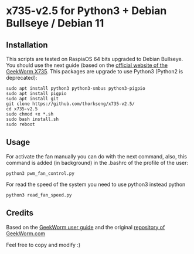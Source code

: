 # x735-v2.5 for Python3 + Debian Bullseye / Debian 11

## Installation
This scripts are tested on RaspiaOS 64 bits upgraded to Debian Bullseye.
You should use the next guide (based on the [official website of the GeekWorm X735](https://wiki.geekworm.com/X735_V2.5_Software).
This packages are upgrade to use Python3 (Python2 is deprecated):

    sudo apt install python3 python3-smbus python3-pigpio
    sudo apt install pigpio
    sudo apt install git
    git clone https://github.com/thorkseng/x735-v2.5/
    cd x735-v2.5
    sudo chmod +x *.sh
    sudo bash install.sh
    sudo reboot

## Usage
For activate the fan manually you can do with the next command, also, this command is added (in background) in the .bashrc of the profile of the user:

    python3 pwm_fan_control.py

For read the speed of the system you need to use python3 instead python

    python3 read_fan_speed.py 

## Credits
Based on the [GeekWorm user guide](https://wiki.geekworm.com/X735_V2.5_Software) and the original [repository of GeekWorm.com](https://github.com/geekworm-com/x735-v2.5)

Feel free to copy and modify :)

